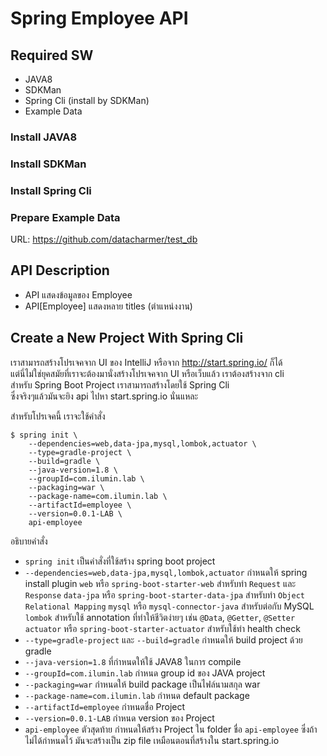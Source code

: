 # Spring Employee API 

## Required SW
- JAVA8
- SDKMan
- Spring Cli (install by SDKMan)
- Example Data 

### Install JAVA8

### Install SDKMan

### Install Spring Cli

### Prepare Example Data 
URL: https://github.com/datacharmer/test_db  

## API Description

- API แสดงข้อมูลของ Employee 
- API[Employee] แสดงหลาย titles (ตำแหน่งงาน)

## Create a New Project With Spring Cli
เราสามารถสร้างโปรเจคจาก UI ของ IntelliJ หรือจาก http://start.spring.io/ ก็ได้  
แต่นี่ไม่ใช่ยุคสมัยที่เราจะต้องมานั่งสร้างโปรเจคจาก UI หรือเว็บแล้ว เราต้องสร้างจาก cli  
สำหรับ Spring Boot Project เราสามารถสร้างโดยใช้ Spring Cli   
ซึ่งจริงๆแล้วมันจะยิง api ไปหา start.spring.io นั่นแหละ   

สำหรับโปรเจคนี้ เราจะใช้คำสั่ง

    $ spring init \
        --dependencies=web,data-jpa,mysql,lombok,actuator \
        --type=gradle-project \
      	--build=gradle \
      	--java-version=1.8 \
      	--groupId=com.ilumin.lab \
      	--packaging=war \
      	--package-name=com.ilumin.lab \
      	--artifactId=employee \
      	--version=0.0.1-LAB \
      	api-employee
      	
อธิบายคำสั่ง

- `spring init` เป็นคำสั่งที่ใช้สร้าง spring boot project
- `--dependencies=web,data-jpa,mysql,lombok,actuator` กำหนดให้ spring install plugin 
  `web` หรือ `spring-boot-starter-web` สำหรับทำ `Request` และ `Response`
  `data-jpa` หรือ `spring-boot-starter-data-jpa` สำหรับทำ `Object Relational Mapping`
  `mysql` หรือ `mysql-connector-java` สำหรับต่อกับ MySQL
  `lombok` สำหรับใช้ annotation ที่ทำให้ชีวิตง่ายๆ เช่น `@Data`, `@Getter`, `@Setter` 
  `actuator` หรือ `spring-boot-starter-actuator` สำหรับใช้ทำ health check
- `--type=gradle-project` และ `--build=gradle` กำหนดให้ build project ด้วย gradle
- `--java-version=1.8` ที่กำหนดให้ใช้ JAVA8 ในการ compile
- `--groupId=com.ilumin.lab` กำหนด group id ของ JAVA project
- `--packaging=war` กำหนดให้ build package เป็นไฟล์นามสกุล war
- `--package-name=com.ilumin.lab` กำหนด default package
- `--artifactId=employee` กำหนดชื่อ Project
- `--version=0.0.1-LAB` กำหนด version ของ Project 
- `api-employee` ตัวสุดท้าย กำหนดให้สร้าง Project ใน folder ชื่อ `api-employee` 
  ซึ่งถ้าไม่ได้กำหนดไว้ มันจะสร้างเป็น zip file เหมือนตอนที่สร้างใน start.spring.io
  
